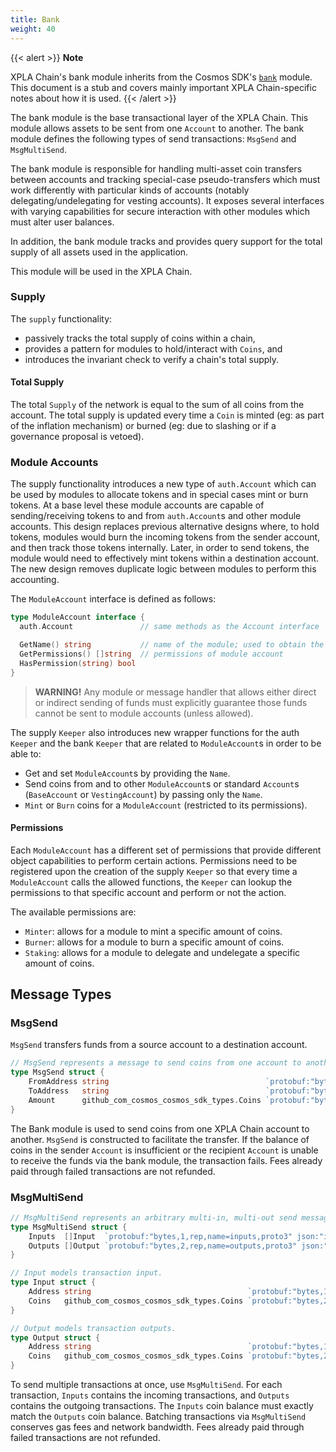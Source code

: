 ```yaml
---
title: Bank
weight: 40
---
```


{{< alert >}}
**Note**

XPLA Chain's bank module inherits from the Cosmos SDK's [`bank`](https://docs.cosmos.network/v0.45/modules/bank/) module. This document is a stub and covers mainly important XPLA Chain-specific notes about how it is used.
{{< /alert >}}

The bank module is the base transactional layer of the XPLA Chain. This module allows assets to be sent from one `Account` to another. The bank module defines the following types of send transactions: `MsgSend` and `MsgMultiSend`.

The bank module is responsible for handling multi-asset coin transfers between accounts and tracking special-case pseudo-transfers which must work differently with particular kinds of accounts (notably delegating/undelegating for vesting accounts). It exposes several interfaces with varying capabilities for secure interaction with other modules which must alter user balances.

In addition, the bank module tracks and provides query support for the total supply of all assets used in the application.

This module will be used in the XPLA Chain.

### Supply

The `supply` functionality:

- passively tracks the total supply of coins within a chain,
- provides a pattern for modules to hold/interact with `Coins`, and
- introduces the invariant check to verify a chain's total supply.

#### Total Supply

The total `Supply` of the network is equal to the sum of all coins from the
account. The total supply is updated every time a `Coin` is minted (eg: as part
of the inflation mechanism) or burned (eg: due to slashing or if a governance
proposal is vetoed).

### Module Accounts

The supply functionality introduces a new type of `auth.Account` which can be used by
modules to allocate tokens and in special cases mint or burn tokens. At a base
level these module accounts are capable of sending/receiving tokens to and from
`auth.Account`s and other module accounts. This design replaces previous
alternative designs where, to hold tokens, modules would burn the incoming
tokens from the sender account, and then track those tokens internally. Later,
in order to send tokens, the module would need to effectively mint tokens
within a destination account. The new design removes duplicate logic between
modules to perform this accounting.

The `ModuleAccount` interface is defined as follows:

```go
type ModuleAccount interface {
  auth.Account               // same methods as the Account interface

  GetName() string           // name of the module; used to obtain the address
  GetPermissions() []string  // permissions of module account
  HasPermission(string) bool
}
```

> **WARNING!**
> Any module or message handler that allows either direct or indirect sending of funds must explicitly guarantee those funds cannot be sent to module accounts (unless allowed).

The supply `Keeper` also introduces new wrapper functions for the auth `Keeper`
and the bank `Keeper` that are related to `ModuleAccount`s in order to be able
to:

- Get and set `ModuleAccount`s by providing the `Name`.
- Send coins from and to other `ModuleAccount`s or standard `Account`s
  (`BaseAccount` or `VestingAccount`) by passing only the `Name`.
- `Mint` or `Burn` coins for a `ModuleAccount` (restricted to its permissions).

#### Permissions

Each `ModuleAccount` has a different set of permissions that provide different
object capabilities to perform certain actions. Permissions need to be
registered upon the creation of the supply `Keeper` so that every time a
`ModuleAccount` calls the allowed functions, the `Keeper` can lookup the
permissions to that specific account and perform or not the action.

The available permissions are:

- `Minter`: allows for a module to mint a specific amount of coins.
- `Burner`: allows for a module to burn a specific amount of coins.
- `Staking`: allows for a module to delegate and undelegate a specific amount of coins.

## Message Types

### MsgSend

`MsgSend` transfers funds from a source account to a destination account.

```go
// MsgSend represents a message to send coins from one account to another.
type MsgSend struct {
	FromAddress string                                   `protobuf:"bytes,1,opt,name=from_address,json=fromAddress,proto3" json:"from_address,omitempty" yaml:"from_address"`
	ToAddress   string                                   `protobuf:"bytes,2,opt,name=to_address,json=toAddress,proto3" json:"to_address,omitempty" yaml:"to_address"`
	Amount      github_com_cosmos_cosmos_sdk_types.Coins `protobuf:"bytes,3,rep,name=amount,proto3,castrepeated=github.com/cosmos/cosmos-sdk/types.Coins" json:"amount"`
}
```

The Bank module is used to send coins from one XPLA Chain account to another. `MsgSend` is constructed to facilitate the transfer. If the balance of coins in the sender `Account` is insufficient or the recipient `Account` is unable to receive the funds via the bank module, the transaction fails. Fees already paid through failed transactions are not refunded.

### MsgMultiSend

```go
// MsgMultiSend represents an arbitrary multi-in, multi-out send message.
type MsgMultiSend struct {
	Inputs  []Input  `protobuf:"bytes,1,rep,name=inputs,proto3" json:"inputs"`
	Outputs []Output `protobuf:"bytes,2,rep,name=outputs,proto3" json:"outputs"`
}

// Input models transaction input.
type Input struct {
	Address string                                   `protobuf:"bytes,1,opt,name=address,proto3" json:"address,omitempty"`
	Coins   github_com_cosmos_cosmos_sdk_types.Coins `protobuf:"bytes,2,rep,name=coins,proto3,castrepeated=github.com/cosmos/cosmos-sdk/types.Coins" json:"coins"`
}

// Output models transaction outputs.
type Output struct {
	Address string                                   `protobuf:"bytes,1,opt,name=address,proto3" json:"address,omitempty"`
	Coins   github_com_cosmos_cosmos_sdk_types.Coins `protobuf:"bytes,2,rep,name=coins,proto3,castrepeated=github.com/cosmos/cosmos-sdk/types.Coins" json:"coins"`
}
```

To send multiple transactions at once, use `MsgMultiSend`. For each transaction, `Inputs` contains the incoming transactions, and `Outputs` contains the outgoing transactions. The `Inputs` coin balance must exactly match the `Outputs` coin balance. Batching transactions via `MsgMultiSend` conserves gas fees and network bandwidth. Fees already paid through failed transactions are not refunded.
